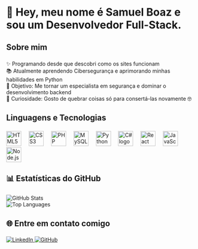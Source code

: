 <h1 align="left">👋 Hey, meu nome é Samuel Boaz e sou um Desenvolvedor Full-Stack.</h1>

###

<h2 align="left">Sobre mim</h2>

###

<p align="left">
✨ Programando desde que descobri como os sites funcionam <br>
📚 Atualmente aprendendo Cibersegurança e aprimorando minhas habilidades em Python <br>
🎯 Objetivo: Me tornar um especialista em segurança e dominar o desenvolvimento backend <br>
🎲 Curiosidade: Gosto de quebrar coisas só para consertá-las novamente 🤓
</p>

###

<h2 align="left">Linguagens e Tecnologias</h2>

###

<div align="left">
  <img src="https://cdn.jsdelivr.net/gh/devicons/devicon/icons/html5/html5-original.svg" height="40" alt="HTML5 logo" />
  <img width="12" />
  <img src="https://cdn.jsdelivr.net/gh/devicons/devicon/icons/css3/css3-original.svg" height="40" alt="CSS3 logo" />
  <img width="12" />
  <img src="https://cdn.jsdelivr.net/gh/devicons/devicon/icons/php/php-original.svg" height="40" alt="PHP logo" />
  <img width="12" />
  <img src="https://cdn.jsdelivr.net/gh/devicons/devicon/icons/mysql/mysql-original.svg" height="40" alt="MySQL logo" />
  <img width="12" />
  <img src="https://cdn.jsdelivr.net/gh/devicons/devicon/icons/python/python-original.svg" height="40" alt="Python logo" />
  <img width="12" />
  <img src="https://cdn.jsdelivr.net/gh/devicons/devicon/icons/csharp/csharp-original.svg" height="40" alt="C# logo" />
  <img width="12" />
  <img src="https://cdn.jsdelivr.net/gh/devicons/devicon/icons/react/react-original.svg" height="40" alt="React logo" />
  <img width="12" />
  <img src="https://cdn.jsdelivr.net/gh/devicons/devicon/icons/javascript/javascript-original.svg" height="40" alt="JavaScript logo" />
  <img width="12" />
  <img src="https://cdn.jsdelivr.net/gh/devicons/devicon/icons/nodejs/nodejs-original.svg" height="40" alt="Node.js logo" />
</div>

###

<h2 align="left">📊 Estatísticas do GitHub</h2>

###

<div align="left">
  <img src="https://github-readme-stats.vercel.app/api?username=Samu3lb0az&show_icons=true&theme=dracula" alt="GitHub Stats" />
  <br>
  <img src="https://github-readme-stats.vercel.app/api/top-langs/?username=Samu3lb0az&layout=compact&theme=dracula" alt="Top Languages" />
</div>

###

<h2 align="left">🌐 Entre em contato comigo</h2>

###

<p align="left">
  <a href="https://www.linkedin.com/in/samuel-boaz-gon%C3%A7alves/" target="_blank">
    <img src="https://img.shields.io/badge/LinkedIn-0077B5?style=for-the-badge&logo=linkedin&logoColor=white" alt="LinkedIn">
  </a>
  <a href="https://github.com/Samu3lb0az" target="_blank">
    <img src="https://img.shields.io/badge/GitHub-181717?style=for-the-badge&logo=github&logoColor=white" alt="GitHub">
  </a>
</p>
